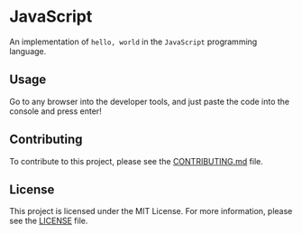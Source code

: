 # JavaScript

An implementation of `hello, world` in the `JavaScript` programming language.

## Usage

Go to any browser into the developer tools, and just paste the code into the console and press enter!

## Contributing

To contribute to this project, please see the [CONTRIBUTING.md](CONTRIBUTING.md) file.

## License

This project is licensed under the MIT License. For more information, please see the [LICENSE](LICENSE) file.